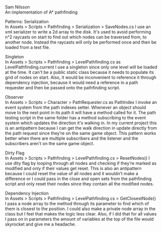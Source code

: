 Sam Nilsson   
An implementation of A* pathfinding

Patterns: 
Serialization   
  In Assets > Scripts > Pathfinding > Serialization > SaveNodes.cs I use an xml serializer to write a 2d array to the disk. It's used to avoid performing n^2 raycasts on start to find out which nodes can be traversed from, to another node. Instead the raycasts will only be performed once and then be loaded from a text file.
  
Singleton   
  In Assets > Scripts > Pathfinding > LevelPathfinding.cs as LevelPathfinding.current I use a singleton since only one level will be loaded at the time. It can't be a public static class because it needs to populate its grid of nodes on start. Also, it would be inconvenient to reference it through dependency injection, because it would need a reference in a path requester and then be passed onto the pathfinding script. 

Observer    
  In Assets > Scripts > Character > PathRequester.cs as PathIndex I invoke an event system from the path indexes setter. Whenever an object should move to the next point in its path it will have a method called for it. The path testing script in the same folder has a method subscribing to the event system which updates the direction it's walking in. In my current project this is an antipattern because I can get the walk direction in update directly from the path request since they’re on the same game object. This pattern works better when there are multiple subscribers and the listener and the subscribers aren't on the same game object.  

Dirty Flag    
  In Assets > Scripts > Pathfinding > LevelPathfinding.cs > ResetNodes() I use dity flag by looping through all nodes and checking if they’re marked as modified and only if their values get reset. This is also an antipattern because I could reset the value of all nodes and it wouldn't make a difference or I could pass in the close and open sets from the pathfinding script and only reset their nodes since they contain all the modified nodes. 

Dependency Injection    
  In Assets > Scripts > Pathfinding > LevelPathfinding.cs > GetClosestNode() I pass a node array to the method through its parameter to find which of them is closest to the position. I could also make a private node array in the class but I feel that makes the logic less clear. Also, if I did that for all values I pass on in parameters the amount of variables at the top of the file would skyrocket and give me a headache. 
